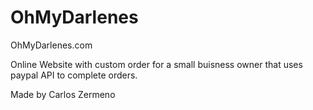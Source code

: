 # OhMyDarlenes
OhMyDarlenes.com

Online Website with custom order for a small buisness owner that uses paypal API to complete orders.





Made by Carlos Zermeno
